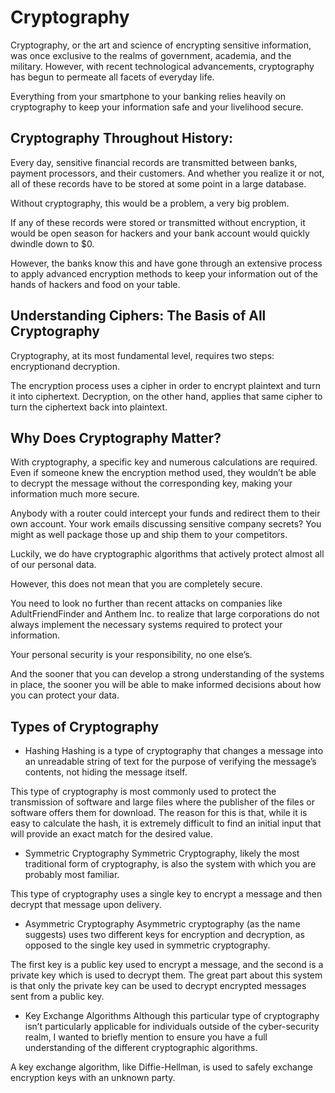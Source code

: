 # Cryptography
Cryptography, or the art and science of encrypting sensitive information, was once exclusive to the realms of government, academia, and the military. However, with recent technological advancements, cryptography has begun to permeate all facets of everyday life.

Everything from your smartphone to your banking relies heavily on cryptography to keep your information safe and your livelihood secure.

 

## Cryptography Throughout History:
Every day, sensitive financial records are transmitted between banks, payment processors, and their customers. And whether you realize it or not, all of these records have to be stored at some point in a large database.

Without cryptography, this would be a problem, a very big problem.

If any of these records were stored or transmitted without encryption, it would be open season for hackers and your bank account would quickly dwindle down to $0.

However, the banks know this and have gone through an extensive process to apply advanced encryption methods to keep your information out of the hands of hackers and food on your table.

 

## Understanding Ciphers: The Basis of All Cryptography
Cryptography, at its most fundamental level, requires two steps: encryptionand decryption.

The encryption process uses a cipher in order to encrypt plaintext and turn it into ciphertext. Decryption, on the other hand, applies that same cipher to turn the ciphertext back into plaintext.




## Why Does Cryptography Matter?
With cryptography, a specific key and numerous calculations are required. Even if someone knew the encryption method used, they wouldn’t be able to decrypt the message without the corresponding key, making your information much more secure.

Anybody with a router could intercept your funds and redirect them to their own account. Your work emails discussing sensitive company secrets? You might as well package those up and ship them to your competitors.

Luckily, we do have cryptographic algorithms that actively protect almost all of our personal data.

However, this does not mean that you are completely secure.

You need to look no further than recent attacks on companies like AdultFriendFinder and Anthem Inc. to realize that large corporations do not always implement the necessary systems required to protect your information.

Your personal security is your responsibility, no one else’s.

And the sooner that you can develop a strong understanding of the systems in place, the sooner you will be able to make informed decisions about how you can protect your data.

 

## Types of Cryptography
- Hashing
Hashing is a type of cryptography that changes a message into an unreadable string of text for the purpose of verifying the message’s contents, not hiding the message itself.

This type of cryptography is most commonly used to protect the transmission of software and large files where the publisher of the files or software offers them for download. The reason for this is that, while it is easy to calculate the hash, it is extremely difficult to find an initial input that will provide an exact match for the desired value.

- Symmetric Cryptography
Symmetric Cryptography, likely the most traditional form of cryptography, is also the system with which you are probably most familiar.

This type of cryptography uses a single key to encrypt a message and then decrypt that message upon delivery.

- Asymmetric Cryptography
Asymmetric cryptography (as the name suggests) uses two different keys for encryption and decryption, as opposed to the single key used in symmetric cryptography.

The first key is a public key used to encrypt a message, and the second is a private key which is used to decrypt them. The great part about this system is that only the private key can be used to decrypt encrypted messages sent from a public key.

- Key Exchange Algorithms
Although this particular type of cryptography isn’t particularly applicable for individuals outside of the cyber-security realm, I wanted to briefly mention to ensure you have a full understanding of the different cryptographic algorithms.

A key exchange algorithm, like Diffie-Hellman, is used to safely exchange encryption keys with an unknown party.


